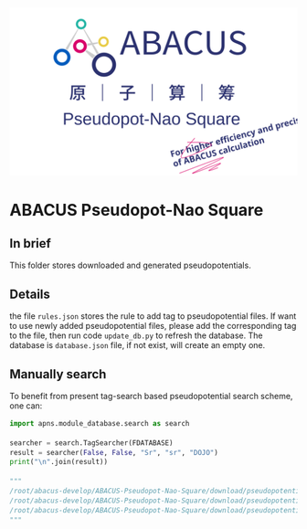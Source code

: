 <p align="center">
    <img src="../../docs/assets/images/apns.svg">
</p>  

# ABACUS Pseudopot-Nao Square  
## In brief  
This folder stores downloaded and generated pseudopotentials.  
## Details
the file `rules.json` stores the rule to add tag to pseudopotential files. If want to use newly added pseudopotential files, please add the corresponding tag to the file, then run code `update_db.py` to refresh the database. The database is `database.json` file, if not exist, will create an empty one.
## Manually search
To benefit from present tag-search based pseudopotential search scheme, one can:
```python
import apns.module_database.search as search

searcher = search.TagSearcher(FDATABASE)
result = searcher(False, False, "Sr", "sr", "DOJO")
print("\n".join(result))

"""
/root/abacus-develop/ABACUS-Pseudopot-Nao-Square/download/pseudopotentials/pbe_s_sr/Sr.upf
/root/abacus-develop/ABACUS-Pseudopot-Nao-Square/download/pseudopotentials/nc-sr-04_pbe_standard_upf/Sr.upf
/root/abacus-develop/ABACUS-Pseudopot-Nao-Square/download/pseudopotentials/nc-sr-05_pbe_standard_upf/Sr.upf
"""
```